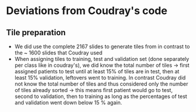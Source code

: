 # Deviations from Coudray's code

## Tile preparation
* We did use the complete 2167 slides to generate tiles from in contrast to the ~ 1600 slides that Coudray used
* When assigning tiles to training, test and validation set (done separately per class like in coudray's), we did know the total number of tiles -> first assigned patients to test until at least 15% of tiles are in test, then at least 15% validation, leftovers went to training. In contrast Coudray did not know the total number of tiles and thus considered only the number of tiles already sorted -> this means first patient would go to test, second to validation, then to training as long as the percentages of test and validation went down below 15 % again.

